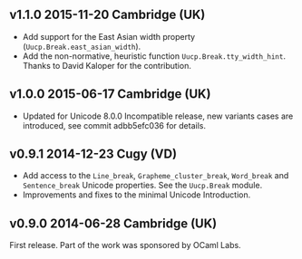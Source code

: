 v1.1.0 2015-11-20 Cambridge (UK)
--------------------------------

- Add support for the East Asian width property (`Uucp.Break.east_asian_width`).
- Add the non-normative, heuristic function `Uucp.Break.tty_width_hint`.
  Thanks to David Kaloper for the contribution.

v1.0.0 2015-06-17 Cambridge (UK)
--------------------------------

- Updated for Unicode 8.0.0
  Incompatible release, new variants cases are introduced, see commit
  adbb5efc036 for details.

v0.9.1 2014-12-23 Cugy (VD)
---------------------------

- Add access to the `Line_break`, `Grapheme_cluster_break`, `Word_break` and
  `Sentence_break` Unicode properties. See the `Uucp.Break` module.
- Improvements and fixes to the minimal Unicode Introduction. 


v0.9.0 2014-06-28 Cambridge (UK)
-------------------------------

First release. Part of the work was sponsored by OCaml Labs.
